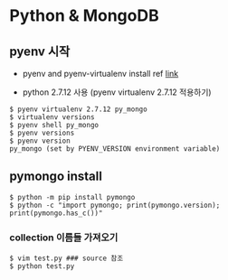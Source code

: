 # Python & MongoDB

## pyenv 시작
* pyenv and pyenv-virtualenv install ref [link](https://dobest.io/how-to-set-python-dev-env/ "참고링크")

* python 2.7.12 사용 (pyenv virtualenv 2.7.12 적용하기)
```
$ pyenv virtualenv 2.7.12 py_mongo
$ virtualenv versions
$ pyenv shell py_mongo
$ pyenv versions
$ pyenv version
py_mongo (set by PYENV_VERSION environment variable)
```

## pymongo install

```
$ python -m pip install pymongo
$ python -c "import pymongo; print(pymongo.version); print(pymongo.has_c())"
```

### collection 이름들 가져오기
```
$ vim test.py ### source 참조
$ python test.py
```
